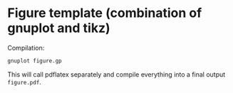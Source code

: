 # Figure template (combination of gnuplot and tikz)

Compilation:

```sh
gnuplot figure.gp
```

This will call pdflatex separately and compile everything into a final output `figure.pdf`.

